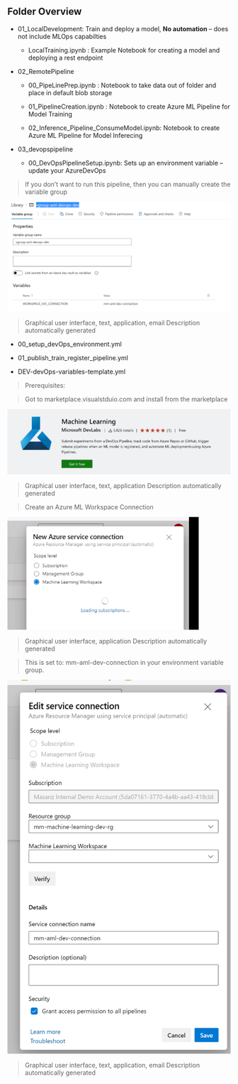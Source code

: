 Folder Overview
---------------

-   01_LocalDevelopment: Train and deploy a model, **No automation** – does not
    include MLOps capabilties

    -   LocalTraining.ipynb : Example Notebook for creating a model and
        deploying a rest endpoint

-   02_RemotePipeline

    -   00_PipeLinePrep.ipynb : Notebook to take data out of folder and place in
        default blob storage

    -   01_PipelineCreation.ipynb : Notebook to create Azure ML Pipeline for
        Model Training

    -   02_Inference_Pipeline_ConsumeModel.ipynb: Notebook to create Azure ML
        Pipeline for Model Inferecing

-   03_devopspipeline

    -   00_DevOpsPipelineSetup.ipynb: Sets up an environment variable – update
        your AzureDevOps

>   If you don’t want to run this pipeline, then you can manually create the
>   variable group

![](media/798a9748d5d1f68225157cae6416902a.png)

>   Graphical user interface, text, application, email Description automatically
>   generated

-   00_setup_devOps_environment.yml

-   01_publish_train_register_pipeline.yml

-   DEV-devOps-variables-template.yml

>   Prerequisites:

>   Got to marketplace.visualstduio.com and install from the marketplace

![](media/a3ca59d432b0cb8f19e09c36a1a589ba.png)

>   Graphical user interface, text, application Description automatically
>   generated

>   Create an Azure ML Workspace Connection

![](media/c98d84b51a4927060b9345a666149fcb.png)

>   Graphical user interface, application Description automatically generated

>   This is set to: mm-aml-dev-connection in your environment variable group.

![](media/ab9727f7f1b4d7333d09059a899dad10.png)

>   Graphical user interface, text, application, email Description automatically
>   generated
